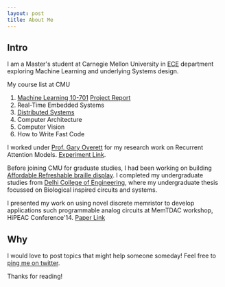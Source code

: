 ```yaml
---
layout: post
title: About Me
---
```

## Intro
I am a Master's student at Carnegie Mellon University in [ECE](https://www.ece.cmu.edu) department exploring Machine Learning and underlying Systems design.  

My course list at CMU 

1. [Machine Learning 10-701](http://www.cs.cmu.edu/~mgormley/courses/10701-f16/) [Project Report](ML701_final_report.pdf)
2. Real-Time Embedded Systems
3. [Distributed Systems](http://www.cs.cmu.edu/~srini/15-440/syllabus.html)
4. Computer Architecture
5. Computer Vision
6. How to Write Fast Code


I worked under [Prof. Gary Overett](http://gary.overett.org) for my research work on Recurrent Attention Models. [Experiment Link](smnist.gif).

Before joining CMU for graduate studies, I had been working on building [Affordable Refreshable braille display](http://assistech.iitd.ernet.in/index.php). I completed my undergraduate studies from [Delhi College of Engineering](http://dtu.ac.in), where my undergraduate thesis focussed on Biological inspired circuits and systems.

I presented my work on using novel discrete memristor to develop applications such programmable analog circuits at MemTDAC workshop, HiPEAC Conference'14. [Paper Link](paper1.pdf)


## Why
I would love to post topics that might help someone someday!
Feel free to [ping me on twitter](https://twitter.com/parth_29).

Thanks for reading!
